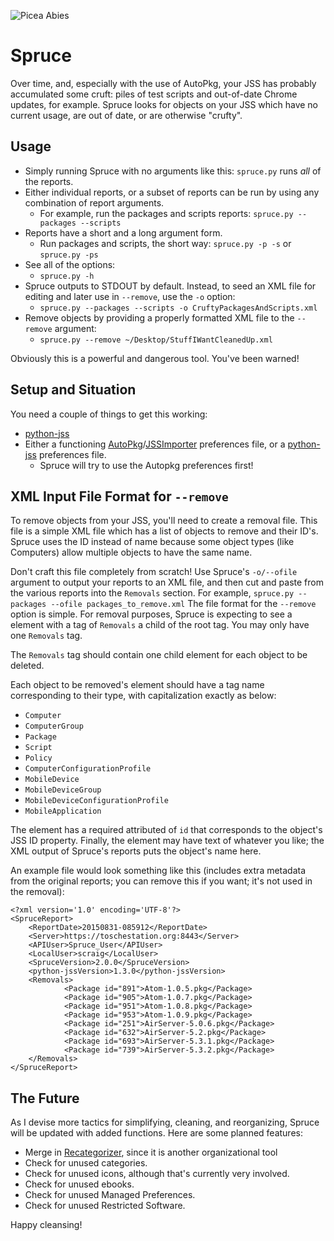![Picea Abies](http://www.imagines-plantarum.de/img/0711907.jpg)

# Spruce
Over time, and, especially with the use of AutoPkg, your JSS has probably
accumulated some cruft: piles of test scripts and out-of-date Chrome updates,
for example. Spruce looks for objects on your JSS which have no current usage, are out of date, or are otherwise "crufty".

## Usage
- Simply running Spruce with no arguments like this: `spruce.py` runs _all_ of
  the reports.
- Either individual reports, or a subset of reports can be run by using any combination of report arguments.
	- For example, run the packages and scripts reports: `spruce.py --packages --scripts`
- Reports have a short and a long argument form.
	- Run packages and scripts, the short way: `spruce.py -p -s` or `spruce.py -ps`
- See all of the options:
	- `spruce.py -h`
- Spruce outputs to STDOUT by default. Instead, to seed an XML file for editing and later use in `--remove`, use the `-o` option:
	- `spruce.py --packages --scripts -o CruftyPackagesAndScripts.xml`
- Remove objects by providing a properly formatted XML file to the `--remove` argument:
	- `spruce.py --remove ~/Desktop/StuffIWantCleanedUp.xml`

Obviously this is a powerful and dangerous tool. You've been warned!

## Setup and Situation
You need a couple of things to get this working:
- [python-jss](https://github.com/sheagcraig/python-jss)
- Either a functioning
  [AutoPkg](https://github.com/autopkg/autopkg)/[JSSImporter](https://github.com/sheagcraig/JSSImporter)
  preferences file, or a [python-jss](https://github.com/sheagcraig/python-jss)
  preferences file.
	- Spruce will try to use the Autopkg preferences first!

## XML Input File Format for `--remove`
To remove objects from your JSS, you'll need to create a removal file. This file is a simple XML file which has a list of objects to remove and their ID's. Spruce uses the ID instead of name because some object types (like Computers) allow multiple objects to have the same name.

Don't craft this file completely from scratch! Use Spruce's `-o/--ofile` argument to output your reports to an XML file, and then cut and paste from the various reports into the `Removals` section. For example, `spruce.py --packages --ofile packages_to_remove.xml`
The file format for the ```--remove``` option is simple. For removal purposes, Spruce is expecting to see a element with a tag of `Removals` a child of the root tag. You may only have one `Removals` tag.

The `Removals` tag should contain one child element for each object to be deleted. 

Each object to be removed's element should have a tag name corresponding to their type, with capitalization exactly as below:
- `Computer`
- `ComputerGroup`
- `Package`
- `Script`
- `Policy`
- `ComputerConfigurationProfile`
- `MobileDevice`
- `MobileDeviceGroup`
- `MobileDeviceConfigurationProfile`
- `MobileApplication`

The element has a required attributed of `id` that corresponds to the object's JSS ID property. Finally, the element may have text of whatever you like; the XML output of Spruce's reports puts the object's name here.

An example file would look something like this (includes extra metadata from the original reports; you can remove this if you want; it's not used in the removal):
```
<?xml version='1.0' encoding='UTF-8'?>
<SpruceReport>
    <ReportDate>20150831-085912</ReportDate>
    <Server>https://toschestation.org:8443</Server>
    <APIUser>Spruce_User</APIUser>
    <LocalUser>scraig</LocalUser>
    <SpruceVersion>2.0.0</SpruceVersion>
    <python-jssVersion>1.3.0</python-jssVersion>
    <Removals>
            <Package id="891">Atom-1.0.5.pkg</Package>
            <Package id="905">Atom-1.0.7.pkg</Package>
            <Package id="951">Atom-1.0.8.pkg</Package>
            <Package id="953">Atom-1.0.9.pkg</Package>
            <Package id="251">AirServer-5.0.6.pkg</Package>
            <Package id="632">AirServer-5.2.pkg</Package>
            <Package id="693">AirServer-5.3.1.pkg</Package>
            <Package id="739">AirServer-5.3.2.pkg</Package>
    </Removals>
</SpruceReport>
```
## The Future
As I devise more tactics for simplifying, cleaning, and reorganizing, Spruce
will be updated with added functions. Here are some planned features:
- Merge in [Recategorizer](https://github.com/sheagcraig/Recategorizer), since
  it is another organizational tool
- Check for unused categories.
- Check for unused icons, although that's currently very involved.
- Check for unused ebooks.
- Check for unused Managed Preferences.
- Check for unused Restricted Software.

Happy cleansing!
